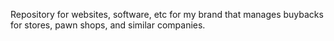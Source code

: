 Repository for websites, software, etc for my brand that manages buybacks for stores, pawn shops, and similar companies. 
